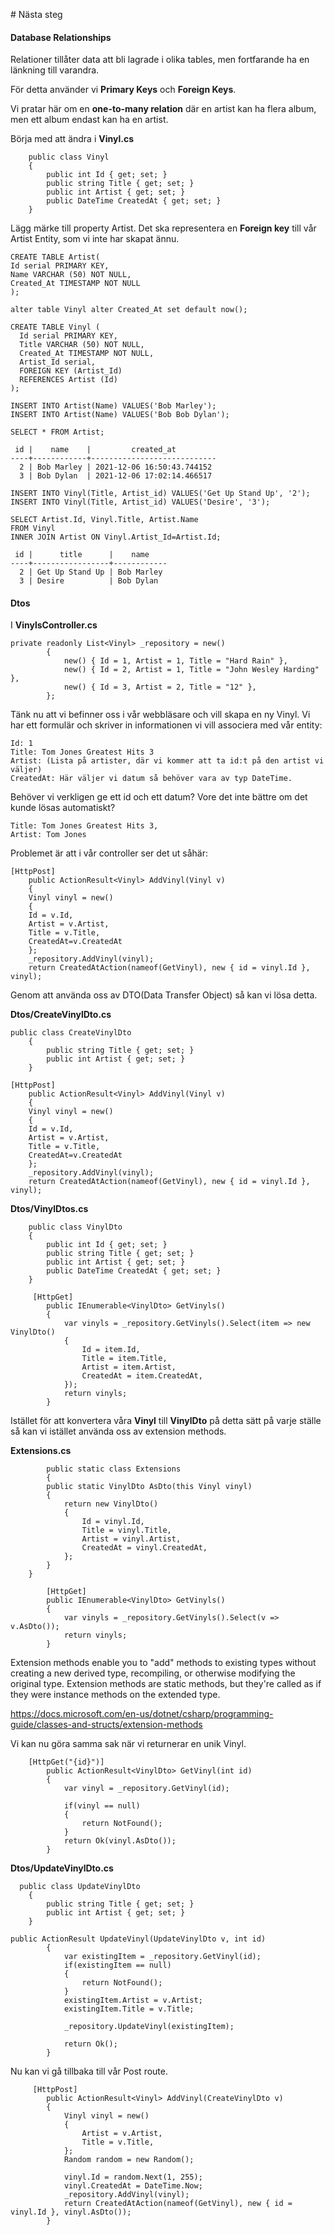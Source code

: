﻿﻿﻿# Nästa steg

#### Database Relationships

Relationer tillåter data att bli lagrade i olika tables, men fortfarande ha en länkning till varandra.

För detta använder vi **Primary Keys** och **Foreign Keys**.

Vi pratar här om en **one-to-many relation** där en artist kan ha flera album, men ett album endast kan ha en artist.

Börja med att ändra i **Vinyl.cs**

```
    public class Vinyl
    {
        public int Id { get; set; }
        public string Title { get; set; }
        public int Artist { get; set; }
        public DateTime CreatedAt { get; set; }
    }
```

Lägg märke till property Artist. Det ska representera en **Foreign key** till vår Artist Entity, som vi inte har skapat ännu.

```
CREATE TABLE Artist(
Id serial PRIMARY KEY,
Name VARCHAR (50) NOT NULL,
Created_At TIMESTAMP NOT NULL
);

alter table Vinyl alter Created_At set default now();
```

```
CREATE TABLE Vinyl (
  Id serial PRIMARY KEY,
  Title VARCHAR (50) NOT NULL,
  Created_At TIMESTAMP NOT NULL,
  Artist_Id serial,
  FOREIGN KEY (Artist_Id)
  REFERENCES Artist (Id)
);
```

```
INSERT INTO Artist(Name) VALUES('Bob Marley');
INSERT INTO Artist(Name) VALUES('Bob Bob Dylan');
```

```
SELECT * FROM Artist; 
```

```
 id |    name    |         created_at
----+------------+----------------------------
  2 | Bob Marley | 2021-12-06 16:50:43.744152
  3 | Bob Dylan  | 2021-12-06 17:02:14.466517
```

```
INSERT INTO Vinyl(Title, Artist_id) VALUES('Get Up Stand Up', '2');
INSERT INTO Vinyl(Title, Artist_id) VALUES('Desire', '3');
```

```
SELECT Artist.Id, Vinyl.Title, Artist.Name
FROM Vinyl
INNER JOIN Artist ON Vinyl.Artist_Id=Artist.Id;
```

```
 id |      title      |    name    
----+-----------------+------------
  2 | Get Up Stand Up | Bob Marley
  3 | Desire          | Bob Dylan
```

#### Dtos

I **VinylsController.cs**

```
private readonly List<Vinyl> _repository = new()
        {
            new() { Id = 1, Artist = 1, Title = "Hard Rain" },
            new() { Id = 2, Artist = 1, Title = "John Wesley Harding" },
            new() { Id = 3, Artist = 2, Title = "12" },
        };
```

Tänk nu att vi befinner oss i vår webbläsare och vill skapa en ny Vinyl. Vi har ett formulär och skriver in informationen vi vill associera med vår entity:

```
Id: 1 
Title: Tom Jones Greatest Hits 3
Artist: (Lista på artister, där vi kommer att ta id:t på den artist vi väljer)
CreatedAt: Här väljer vi datum så behöver vara av typ DateTime. 
```

Behöver vi verkligen ge ett id och ett datum? Vore det inte bättre om det kunde lösas automatiskt? 

```
Title: Tom Jones Greatest Hits 3,
Artist: Tom Jones
```

Problemet är att i vår controller ser det ut såhär:

```
[HttpPost]
	public ActionResult<Vinyl> AddVinyl(Vinyl v)
    {
    Vinyl vinyl = new()
    {
    Id = v.Id,
    Artist = v.Artist,
   	Title = v.Title,
   	CreatedAt=v.CreatedAt
    };
    _repository.AddVinyl(vinyl);
    return CreatedAtAction(nameof(GetVinyl), new { id = vinyl.Id }, vinyl);
```

Genom att använda oss av DTO(Data Transfer Object) så kan vi lösa detta. 

**Dtos/CreateVinylDto.cs**

```
public class CreateVinylDto
    { 
        public string Title { get; set; }
        public int Artist { get; set; }
    }
```

```
[HttpPost]
	public ActionResult<Vinyl> AddVinyl(Vinyl v)
    {
    Vinyl vinyl = new()
    {
    Id = v.Id,
    Artist = v.Artist,
   	Title = v.Title,
   	CreatedAt=v.CreatedAt
    };
    _repository.AddVinyl(vinyl);
    return CreatedAtAction(nameof(GetVinyl), new { id = vinyl.Id }, vinyl);
```

**Dtos/VinylDtos.cs**

```
    public class VinylDto
    {
        public int Id { get; set; }
        public string Title { get; set; }
        public int Artist { get; set; }
        public DateTime CreatedAt { get; set; }
    }
```

```
     [HttpGet]
        public IEnumerable<VinylDto> GetVinyls()
        {
            var vinyls = _repository.GetVinyls().Select(item => new VinylDto()
            {
                Id = item.Id,
                Title = item.Title,
                Artist = item.Artist,
                CreatedAt = item.CreatedAt,
            });
            return vinyls;
        }
```

Istället för att konvertera våra **Vinyl** till **VinylDto** på detta sätt på varje ställe så kan vi istället använda oss av extension methods.

**Extensions.cs**

```
        public static class Extensions
        {
        public static VinylDto AsDto(this Vinyl vinyl)
        {
            return new VinylDto()
            {
                Id = vinyl.Id,
                Title = vinyl.Title,
                Artist = vinyl.Artist,
                CreatedAt = vinyl.CreatedAt,
            };
        }
    }
```

```
        [HttpGet]
        public IEnumerable<VinylDto> GetVinyls()
        {
            var vinyls = _repository.GetVinyls().Select(v => v.AsDto()); 
            return vinyls;
        }
```

Extension methods enable you to "add" methods to existing types without creating a new derived type, recompiling, or otherwise modifying the original type. Extension methods are static methods, but they're called as if they were instance methods on the extended type. 

https://docs.microsoft.com/en-us/dotnet/csharp/programming-guide/classes-and-structs/extension-methods

Vi kan nu göra samma sak när vi returnerar en unik Vinyl.

```
    [HttpGet("{id}")]
        public ActionResult<VinylDto> GetVinyl(int id)
        {
            var vinyl = _repository.GetVinyl(id);

            if(vinyl == null)
            {
                return NotFound();
            }
            return Ok(vinyl.AsDto());
        }  
```



**Dtos/UpdateVinylDto.cs**

```
  public class UpdateVinylDto
    {
        public string Title { get; set; }
        public int Artist { get; set; }
    }
```

```
public ActionResult UpdateVinyl(UpdateVinylDto v, int id)
        {
            var existingItem = _repository.GetVinyl(id);
            if(existingItem == null)
            {
                return NotFound();
            }
            existingItem.Artist = v.Artist;
            existingItem.Title = v.Title;

            _repository.UpdateVinyl(existingItem);

            return Ok();
        }

```

Nu kan vi gå tillbaka till vår Post route.

```
     [HttpPost]
        public ActionResult<Vinyl> AddVinyl(CreateVinylDto v)
        {
            Vinyl vinyl = new()
            {
                Artist = v.Artist,
                Title = v.Title,
            };
            Random random = new Random();

            vinyl.Id = random.Next(1, 255);
            vinyl.CreatedAt = DateTime.Now;
            _repository.AddVinyl(vinyl);
            return CreatedAtAction(nameof(GetVinyl), new { id = vinyl.Id }, vinyl.AsDto());
        }
```

